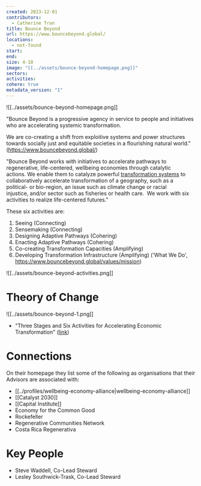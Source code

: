 ```yaml
---
created: 2023-12-01
contributors:
  - Catherine Tran
title: Bounce Beyond
url: https://www.bouncebeyond.global/
locations:
  - not-found
start: 
end: 
size: 4-10
image: "[[../assets/bounce-beyond-homepage.png]]"
sectors: 
activities: 
cohere: true
metadata_version: "1"
---
```

![[../assets/bounce-beyond-homepage.png]]

"Bounce Beyond is a progressive agency in service to people and initiatives who are accelerating systemic transformation.

We are co-creating a shift from exploitive systems and power structures towards socially just and equitable societies in a flourishing natural world."
(https://www.bouncebeyond.global/)

"Bounce Beyond works with initiatives to accelerate pathways to regenerative, life-centered, wellbeing economies through catalytic actions. We enable them to catalyze powerful [transformation systems](https://www.bouncebeyond.global/transformations-systems) to collaboratively accelerate transformation of a geography, such as a political- or bio-region, an issue such as climate change or racial injustice, and/or sector such as fisheries or health care.  We work with six activities to realize life-centered futures."

These six activities are: 
1. Seeing (Connecting)
2. Sensemaking (Connecting)
3. Designing Adaptive Pathways (Cohering)
4. Enacting Adaptive Pathways (Cohering)
5. Co-creating Transformation Capacities (Amplifying)
6. Developing Transformation Infrastructure (Amplifying)
('What We Do', https://www.bouncebeyond.global/values/mission)

 ![[../assets/bounce-beyond-activities.png]]
# Theory of Change

![[../assets/bounce-beyond-1.png]]

- "Three Stages and Six Activities for Accelerating Economic Transformation" ([link](https://cdn.website-editor.net/s/f8133679ace0447ca7961cad7f6df6db/files/uploaded/What%2520BB%2520does%2520-%2520brief%2520six%25206%2520activities%252022-04-08.pdf?Expires=1703867591&Signature=ZMgR4PxqAG9ibIDyr7UwTELKhsQuXKmVOgc-KXZAOwSB5s0OI~2ZnUOZtHpZL8AjLF8TFSak8GbCv0eZMY~2Eml6wwr~f4bG4SyI02IYATpxzmPg1rNMsWEr4vFZc9IDT2ctPtvihPtTKzwahX5Lp9gHaZAAVvqe-n1FiTQhdX9h9fxNFDgZQcrUPFxUuv68KCzeq9Svig7BagCxmtpYj1P1VAXS7sYHePAJk7dGmHBsfxLE~u9tghzRaynGPdliW6b1VssRxa7mcLRYRqCvdcPuZcivX1FPmBDjBA96m8DaSyD9nhu0FezsIESeZmOhGA63pk~SFozFiB8BiDXtQg__&Key-Pair-Id=K2NXBXLF010TJW))

# Connections

On their homepage they list some of the following as organisations that their Advisors are associated with:
- [[../profiles/wellbeing-economy-alliance|wellbeing-economy-alliance]]
- [[Catalyst 2030]]
- [[Capital Institute]]
- Economy for the Common Good
- Rockefeller 
- Regenerative Communities Network
- Costa Rica Regenerativa

# Key People

- Steve Waddell, Co-Lead Steward
- Lesley Southwick-Trask, Co-Lead Steward


